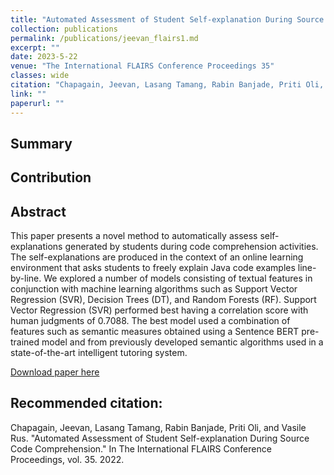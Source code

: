 ```yaml
---
title: "Automated Assessment of Student Self-explanation During Source Code Comprehension"
collection: publications
permalink: /publications/jeevan_flairs1.md
excerpt: ""
date: 2023-5-22
venue: "The International FLAIRS Conference Proceedings 35"
classes: wide
citation: "Chapagain, Jeevan, Lasang Tamang, Rabin Banjade, Priti Oli, and Vasile Rus. 'Automated Assessment of Student Self-explanation During Source Code Comprehension.' In The International FLAIRS Conference Proceedings, vol. 35. 2022.6"
link: ""
paperurl: ""
---
```


## Summary

## Contribution

## Abstract

This paper presents a novel method to automatically assess self-explanations generated by students during code comprehension activities. The self-explanations are produced in the context of an online learning environment that asks students to freely explain Java code examples line-by-line. We explored a number of models consisting of textual features in conjunction with machine learning algorithms such as Support Vector Regression (SVR), Decision Trees (DT), and Random Forests (RF). Support Vector Regression (SVR) performed best having a correlation score with human judgments of 0.7088. The best model used a combination of features such as semantic measures obtained using a Sentence BERT pre-trained model and from previously developed semantic algorithms used in a state-of-the-art intelligent tutoring system.

[Download paper here](https://journals.flvc.org/FLAIRS/article/view/130540)

## Recommended citation:

Chapagain, Jeevan, Lasang Tamang, Rabin Banjade, Priti Oli, and Vasile Rus. "Automated Assessment of Student Self-explanation During Source Code Comprehension." In The International FLAIRS Conference Proceedings, vol. 35. 2022.